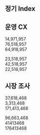 ## 정기 Index




## 운영 CX

  
14,971,957 	  
76,518,957 	  
64,918,957 	  


23,518,957 	  
42,518,957 	  
22,518,957 



## 시장 조사

  
37,618,468 	  
3,313,468 	  
171,413,468 	  


96,663,468 	  
41413468 	  
176413468